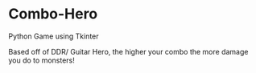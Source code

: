 # Combo-Hero
Python Game using Tkinter

Based off of DDR/ Guitar Hero, the higher your combo the more damage you do to monsters!

